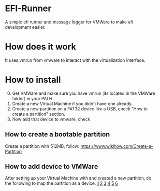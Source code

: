 # EFI-Runner
A simple efi runner and message logger for VMWare to make efi development easier.

# How does it work
It uses vmrun from vmware to interact with the virtualization interface.

# How to install
0. Get VMWare and make sure you have vmrun (its located in the VMWare folder) in your PATH.
1. Create a new Virtual Machine if you didn't have one already.
2. Create a new partition on a FAT32 device like a USB, check "How to create a partition" section.
3. Now add that device to vmware, check 

## How to create a bootable partition
Create a partition with 512MB, follow: https://www.wikihow.com/Create-a-Partition

## How to add device to VMWare
After setting up your Virtual Machine with and created a new partition, do the following to map the partition as a device.
[1](https://i.imgur.com/ZZgG5Cc.png)
[2](https://i.imgur.com/XwXgBtp.png)
[3](https://i.imgur.com/lBExls6.png)
[4](https://i.imgur.com/fMPy8hv.png)
[5](https://i.imgur.com/EGWD86K.png)
[6](https://i.imgur.com/JrHX3k8.png)

